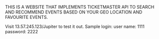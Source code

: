 THIS IS A WEBSITE THAT IMPLEMENTS TICKETMASTER API TO SEARCH AND RECOMMEND EVENTS BASED ON YOUR
GEO LOCATION AND FAVOURITE EVENTS.

Visit 13.57.245.123/Jupiter to test it out.
Sample login:
user name: 1111
password: 2222
